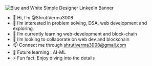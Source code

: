 ![Blue and White Simple Designer LinkedIn Banner](https://github.com/user-attachments/assets/bcf62d4f-d350-4599-9e76-8dde90579fb8)

- 👋 Hi, I’m @ShrutiVerma3008
- 👀 I’m interested in problem solving, DSA, web development and exploring.
- 🌱 I’m currently learning web-development and block-chain
- 💞️ I’m looking to collaborate on web dev and blockchain
- 📫 Connect me through shrutiverma3008@gmail.com
- 🔮 Future learning : AI-ML 
- ⚡ Fun fact: Enjoy diving into the details

<!---
ShrutiVerma3008/ShrutiVerma3008 is a ✨ special ✨ repository because its `README.md` (this file) appears on your GitHub profile.
You can click the Preview link to take a look at your changes.
--->
